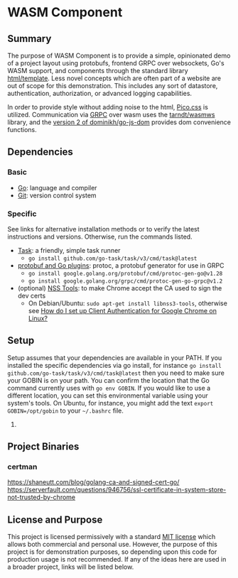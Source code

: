# WASM Component

## Summary

The purpose of WASM Component is to provide a simple, opinionated demo of a project layout using protobufs,
frontend GRPC over websockets, Go's WASM support, and components through the standard library 
[html/template](https://pkg.go.dev/html/template). Less novel concepts which are often part of a website are 
out of scope for this demonstration. This includes any sort of datastore, authentication, authorization, or 
advanced logging capabilities.

In order to provide style without adding noise to the html, [Pico.css](https://picocss.com/) is utilized. 
Communication via [GRPC](https://grpc.io/docs/languages/go/quickstart/) over wasm uses 
the [tarndt/wasmws](https://github.com/tarndt/wasmws) library, and the 
[version 2 of dominikh/go-js-dom](https://github.com/dominikh/go-js-dom) provides dom convenience functions.

## Dependencies

### Basic

 - [Go](https://golang.org): language and compiler
 - [Git](https://git-scm.com/): version control system

### Specific

See links for alternative installation methods or to verify the latest instructions and versions. 
Otherwise, run the commands listed.

 - [Task](https://taskfile.dev/): a friendly, simple task runner
   - `go install github.com/go-task/task/v3/cmd/task@latest`
 - [protobuf and Go plugins](https://grpc.io/docs/languages/go/quickstart/): protoc, a protobuf generator for use in GRPC
   - `go install google.golang.org/protobuf/cmd/protoc-gen-go@v1.28`
   - `go install google.golang.org/grpc/cmd/protoc-gen-go-grpc@v1.2`
 - (optional) [NSS Tools](https://knowledge.digicert.com/fr/fr/quovadis/end-user-certificates/how-do-i-set-up-client-authentication-for-google-chrome-on-linux.html): 
   to make Chrome accept the CA used to sign the dev certs
   - On Debian/Ubuntu: `sudo apt-get install libnss3-tools`, otherwise see [How do I set up Client Authentication for Google Chrome on Linux?](https://knowledge.digicert.com/fr/fr/quovadis/end-user-certificates/how-do-i-set-up-client-authentication-for-google-chrome-on-linux.html)

## Setup

Setup assumes that your dependencies are available in your PATH. If you installed 
the specific dependencies via go install, for instance `go install github.com/go-task/task/v3/cmd/task@latest` then you 
need to make sure your GOBIN is on your path. You can confirm the location that the Go command currently uses 
with `go env GOBIN`. If you would like to use a different location, you can set this environmental variable using 
your system's tools. On Ubuntu, for instance, you might add the text `export GOBIN=/opt/gobin` to your `~/.bashrc` file.

 1. 

## Project Binaries

### certman

https://shaneutt.com/blog/golang-ca-and-signed-cert-go/
https://serverfault.com/questions/946756/ssl-certificate-in-system-store-not-trusted-by-chrome

## License and Purpose

This project is licensed permissively with a standard [MIT license](LICENSE.txt) which allows both commercial and 
personal use. However, the purpose of this project is for demonstration purposes, so depending upon this code 
for production usage is not recommended. If any of the ideas here are used in a broader project, links will be listed
below.
